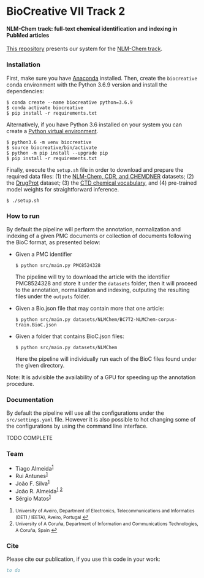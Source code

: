 # BioCreative VII Track 2

#### NLM-Chem track: full-text chemical identification and indexing in PubMed articles

[This repository](https://github.com/bioinformatics-ua/biocreativeVII_track2) presents our system for the
[NLM-Chem track](https://biocreative.bioinformatics.udel.edu/tasks/biocreative-vii/track-2/).


### Installation

First, make sure you have [Anaconda](https://www.anaconda.com/products/individual) installed.
Then, create the `biocreative` conda environment with the Python 3.6.9 version and install the dependencies:

```
$ conda create --name biocreative python=3.6.9
$ conda activate biocreative
$ pip install -r requirements.txt
```

Alternatively, if you have Python 3.6 installed on your system you can create a [Python virtual environment](https://docs.python.org/3/library/venv.html).

```
$ python3.6 -m venv biocreative
$ source biocreative/bin/activate
$ python -m pip install --upgrade pip
$ pip install -r requirements.txt
```

Finally, execute the `setup.sh` file in order to download and prepare the required data files: (1) the [NLM-Chem, CDR, and CHEMDNER](https://ftp.ncbi.nlm.nih.gov/pub/lu/BC7-NLM-Chem-track/) datasets; (2) the [DrugProt](https://doi.org/10.5281/zenodo.5119892) dataset; (3) the [CTD chemical vocabulary](http://ctdbase.org/downloads/#allchems), and (4) pre-trained model weights for straightforward inference.

```
$ ./setup.sh
```

### How to run

By default the pipeline will perform the annotation, normalization and indexing of a given PMC documents or collection of documents following the BioC format, as presented below:

- Given a PMC identifier
	```
	$ python src/main.py PMC8524328
	```
	The pipeline will try to download the article with the identifier PMC8524328 and store it under the `datasets` folder, then it will proceed to the annotation, normalization and indexing, outputing the resulting files under the `outputs` folder.


- Given a Bio.json file that may contain more that one article:
	```
	$ python src/main.py datasets/NLMChem/BC7T2-NLMChem-corpus-train.BioC.json
	```
- Given a folder that contains BioC.json files:
	```
	$ python src/main.py datasets/NLMChem
	```
	Here the pipeline will individually run each of the BioC files found under the given directory.
    
Note: It is advisible the availability of a GPU for speeding up the annotation procedure.

### Documentation

By default the pipeline will use all the configurations under the `src/settings.yaml` file. However it is also possible to hot changing some of the configurations by using the command line interface.

TODO COMPLETE


### Team
  * Tiago Almeida<sup id="a1">[1](#f1)</sup>
  * Rui Antunes<sup id="a1">[1](#f1)</sup>
  * João F. Silva<sup id="a1">[1](#f1)</sup>
  * João R. Almeida<sup id="a1">[1](#f1)</sup> <sup id="a2">[2](#f2)</sup>
  * Sérgio Matos<sup id="a1">[1](#f1)</sup>

1. <small id="f1"> University of Aveiro, Department of Electronics, Telecommunications and Informatics (DETI / IEETA), Aveiro, Portugal </small> [↩](#a1)
2. <small id="f2"> University of A Coruña, Department of Information and Communications Technologies, A Coruña, Spain </small> [↩](#a2)


### Cite

Please cite our publication, if you use this code in your work:

```bib
to do
```
